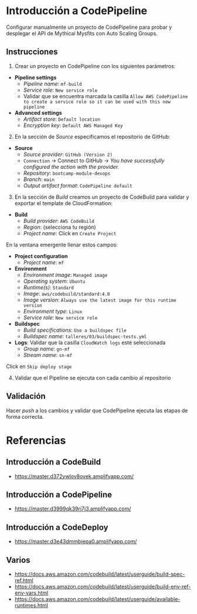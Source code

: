 # Introducción a CodePipeline

Configurar manualmente un proyecto de CodePipeline para probar y desplegar el API de Mythical Mysfits con Auto Scaling Groups.

## Instrucciones

1. Crear un proyecto en CodePipeline con los siguientes parámetros:

- **Pipeline settings**
  - *Pipeline name*: `mf-build`
  - *Service role*: `New service role`
  - Validar que se encuentra marcada la casilla `Allow AWS CodePipeline to create a service role so it can be used with this new pipeline`
- **Advanced settings**
  - *Artifact store*: `Default location`
  - *Encryption key*: `Default AWS Managed Key`

2. En la sección de *Source* especificamos el repositorio de GitHub:

- **Source**
  - *Source provider*: `GitHub (Version 2)`
  - `Connection` -> Connect to GitHub -> *You have successfully configured the action with the provider.*
  - *Repository*: `bootcamp-module-devops`
  - *Branch*: `main`
  - *Output artifact format*: `CodePipeline default`

3. En la sección de *Build* creamos un proyecto de CodeBuild para validar y exportar el template de CloudFormation:

- **Build**
  - *Build provider*: `AWS CodeBuild`
  - *Region*: (selecciona tu región)
  - *Project name*: Click en `Create Project`

En la ventana emergente llenar estos campos:

- **Project configuration**
  - *Project name*: `mf`
- **Environment**
  - *Environment image*: `Managed image`
  - *Operating system*: `Ubuntu`
  - *Runtime(s)*: `Standard`
  - *Image*: `aws/codebuild/standard:4.0`
  - *Image version*: `Always use the latest image for this runtime version`
  - *Environment type*: `Linux`
  - *Service role*: `New service role`
- **Buildspec**
  - *Build specifications*: `Use a buildspec file`
  - *Buildspec name*: `talleres/03/buildspec-tests.yml`
- **Logs**: Validar que la casilla `CloudWatch logs` esté seleccionada
  - *Group name*: `gn-mf`
  - *Stream name*: `sn-mf`

Click en `Skip deploy stage`

4. Validar que el Pipeline se ejecuta con cada cambio al repositorio

## Validación

Hacer *push* a los cambios y validar que CodePipeline ejecuta las etapas de forma correcta.

# Referencias

## Introducción a CodeBuild

- https://master.d372ywlov8ovek.amplifyapp.com/

## Introducción a CodePipeline

- https://master.d3999qk39rj7j3.amplifyapp.com/

## Introducción a CodeDeploy

- https://master.d3e43dmmbjepa0.amplifyapp.com/

## Varios
- https://docs.aws.amazon.com/codebuild/latest/userguide/build-spec-ref.html
- https://docs.aws.amazon.com/codebuild/latest/userguide/build-env-ref-env-vars.html
- https://docs.aws.amazon.com/codebuild/latest/userguide/available-runtimes.html